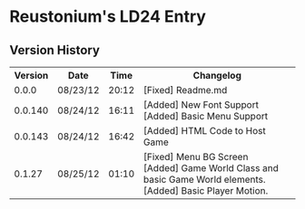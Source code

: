 Reustonium's LD24 Entry
=======================
Version History
---------------
<table>
  <tr>
    <th>Version</th><th>Date</th><th>Time</th><th>Changelog</th>
  </tr>
  <tr>
    <td>0.0.0</td><td>08/23/12</td><td>20:12</td><td>[Fixed] Readme.md</td>
  </tr>
  <tr>
    <td>0.0.140</td><td>08/24/12</td><td>16:11</td><td>[Added] New Font Support <br/>[Added] Basic Menu Support</td>
  </tr
  <tr>
    <td>0.0.143</td><td>08/24/12</td><td>16:42</td><td>[Added] HTML Code to Host Game</td>
  </tr>
    <tr>
    <td>0.1.27</td><td>08/25/12</td><td>01:10</td><td>[Fixed] Menu BG Screen <br/> [Added] Game World Class and basic Game World elements. <br/> [Added] Basic Player Motion.</td>
  </tr
</table>